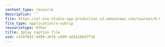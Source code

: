 ```yaml
---
content_type: resource
description: ''
file: https://ol-ocw-studio-app-production.s3.amazonaws.com/courses/6-034-artificial-intelligence-fall-2010/c41bf052dd9936f6c699a83a1bbd7f16_gvmfbePC2pc.srt
file_type: application/x-subrip
resourcetype: Other
title: 3play caption file
uid: c41bf052-dd99-36f6-c699-a83a1bbd7f16
---
```

